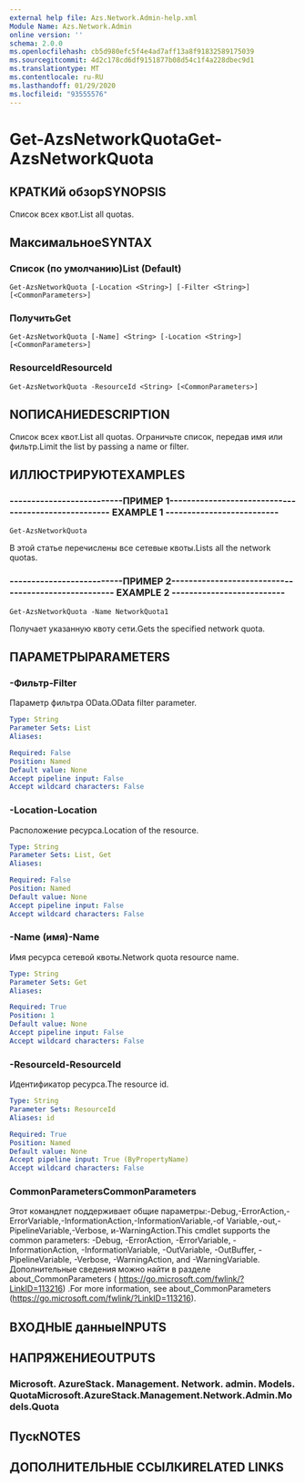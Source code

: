 ```yaml
---
external help file: Azs.Network.Admin-help.xml
Module Name: Azs.Network.Admin
online version: ''
schema: 2.0.0
ms.openlocfilehash: cb5d980efc5f4e4ad7aff13a8f91832589175039
ms.sourcegitcommit: 4d2c178cd6df9151877b08d54c1f4a228dbec9d1
ms.translationtype: MT
ms.contentlocale: ru-RU
ms.lasthandoff: 01/29/2020
ms.locfileid: "93555576"
---
```

# <span data-ttu-id="ef27d-101">Get-AzsNetworkQuota</span><span class="sxs-lookup"><span data-stu-id="ef27d-101">Get-AzsNetworkQuota</span></span>

## <span data-ttu-id="ef27d-102">КРАТКИй обзор</span><span class="sxs-lookup"><span data-stu-id="ef27d-102">SYNOPSIS</span></span>
<span data-ttu-id="ef27d-103">Список всех квот.</span><span class="sxs-lookup"><span data-stu-id="ef27d-103">List all quotas.</span></span>

## <span data-ttu-id="ef27d-104">Максимальное</span><span class="sxs-lookup"><span data-stu-id="ef27d-104">SYNTAX</span></span>

### <span data-ttu-id="ef27d-105">Список (по умолчанию)</span><span class="sxs-lookup"><span data-stu-id="ef27d-105">List (Default)</span></span>
```
Get-AzsNetworkQuota [-Location <String>] [-Filter <String>] [<CommonParameters>]
```

### <span data-ttu-id="ef27d-106">Получить</span><span class="sxs-lookup"><span data-stu-id="ef27d-106">Get</span></span>
```
Get-AzsNetworkQuota [-Name] <String> [-Location <String>] [<CommonParameters>]
```

### <span data-ttu-id="ef27d-107">ResourceId</span><span class="sxs-lookup"><span data-stu-id="ef27d-107">ResourceId</span></span>
```
Get-AzsNetworkQuota -ResourceId <String> [<CommonParameters>]
```

## <span data-ttu-id="ef27d-108">NОПИСАНИЕ</span><span class="sxs-lookup"><span data-stu-id="ef27d-108">DESCRIPTION</span></span>
<span data-ttu-id="ef27d-109">Список всех квот.</span><span class="sxs-lookup"><span data-stu-id="ef27d-109">List all quotas.</span></span>
<span data-ttu-id="ef27d-110">Ограничьте список, передав имя или фильтр.</span><span class="sxs-lookup"><span data-stu-id="ef27d-110">Limit the list by passing a name or filter.</span></span>

## <span data-ttu-id="ef27d-111">ИЛЛЮСТРИРУЮТ</span><span class="sxs-lookup"><span data-stu-id="ef27d-111">EXAMPLES</span></span>

### <span data-ttu-id="ef27d-112">--------------------------ПРИМЕР 1--------------------------</span><span class="sxs-lookup"><span data-stu-id="ef27d-112">-------------------------- EXAMPLE 1 --------------------------</span></span>
```
Get-AzsNetworkQuota
```

<span data-ttu-id="ef27d-113">В этой статье перечислены все сетевые квоты.</span><span class="sxs-lookup"><span data-stu-id="ef27d-113">Lists all the  network quotas.</span></span>

### <span data-ttu-id="ef27d-114">--------------------------ПРИМЕР 2--------------------------</span><span class="sxs-lookup"><span data-stu-id="ef27d-114">-------------------------- EXAMPLE 2 --------------------------</span></span>
```
Get-AzsNetworkQuota -Name NetworkQuota1
```

<span data-ttu-id="ef27d-115">Получает указанную квоту сети.</span><span class="sxs-lookup"><span data-stu-id="ef27d-115">Gets the specified network quota.</span></span>

## <span data-ttu-id="ef27d-116">ПАРАМЕТРЫ</span><span class="sxs-lookup"><span data-stu-id="ef27d-116">PARAMETERS</span></span>

### <span data-ttu-id="ef27d-117">-Фильтр</span><span class="sxs-lookup"><span data-stu-id="ef27d-117">-Filter</span></span>
<span data-ttu-id="ef27d-118">Параметр фильтра OData.</span><span class="sxs-lookup"><span data-stu-id="ef27d-118">OData filter parameter.</span></span>

```yaml
Type: String
Parameter Sets: List
Aliases: 

Required: False
Position: Named
Default value: None
Accept pipeline input: False
Accept wildcard characters: False
```

### <span data-ttu-id="ef27d-119">-Location</span><span class="sxs-lookup"><span data-stu-id="ef27d-119">-Location</span></span>
<span data-ttu-id="ef27d-120">Расположение ресурса.</span><span class="sxs-lookup"><span data-stu-id="ef27d-120">Location of the resource.</span></span>

```yaml
Type: String
Parameter Sets: List, Get
Aliases: 

Required: False
Position: Named
Default value: None
Accept pipeline input: False
Accept wildcard characters: False
```

### <span data-ttu-id="ef27d-121">-Name (имя)</span><span class="sxs-lookup"><span data-stu-id="ef27d-121">-Name</span></span>
<span data-ttu-id="ef27d-122">Имя ресурса сетевой квоты.</span><span class="sxs-lookup"><span data-stu-id="ef27d-122">Network quota resource name.</span></span>

```yaml
Type: String
Parameter Sets: Get
Aliases: 

Required: True
Position: 1
Default value: None
Accept pipeline input: False
Accept wildcard characters: False
```

### <span data-ttu-id="ef27d-123">-ResourceId</span><span class="sxs-lookup"><span data-stu-id="ef27d-123">-ResourceId</span></span>
<span data-ttu-id="ef27d-124">Идентификатор ресурса.</span><span class="sxs-lookup"><span data-stu-id="ef27d-124">The resource id.</span></span>

```yaml
Type: String
Parameter Sets: ResourceId
Aliases: id

Required: True
Position: Named
Default value: None
Accept pipeline input: True (ByPropertyName)
Accept wildcard characters: False
```

### <span data-ttu-id="ef27d-125">CommonParameters</span><span class="sxs-lookup"><span data-stu-id="ef27d-125">CommonParameters</span></span>
<span data-ttu-id="ef27d-126">Этот командлет поддерживает общие параметры:-Debug,-ErrorAction,-ErrorVariable,-InformationAction,-InformationVariable,-of Variable,-out,-PipelineVariable,-Verbose, и-WarningAction.</span><span class="sxs-lookup"><span data-stu-id="ef27d-126">This cmdlet supports the common parameters: -Debug, -ErrorAction, -ErrorVariable, -InformationAction, -InformationVariable, -OutVariable, -OutBuffer, -PipelineVariable, -Verbose, -WarningAction, and -WarningVariable.</span></span> <span data-ttu-id="ef27d-127">Дополнительные сведения можно найти в разделе about_CommonParameters ( https://go.microsoft.com/fwlink/?LinkID=113216) .</span><span class="sxs-lookup"><span data-stu-id="ef27d-127">For more information, see about_CommonParameters (https://go.microsoft.com/fwlink/?LinkID=113216).</span></span>

## <span data-ttu-id="ef27d-128">ВХОДНЫЕ данные</span><span class="sxs-lookup"><span data-stu-id="ef27d-128">INPUTS</span></span>

## <span data-ttu-id="ef27d-129">НАПРЯЖЕНИЕ</span><span class="sxs-lookup"><span data-stu-id="ef27d-129">OUTPUTS</span></span>

### <span data-ttu-id="ef27d-130">Microsoft. AzureStack. Management. Network. admin. Models. Quota</span><span class="sxs-lookup"><span data-stu-id="ef27d-130">Microsoft.AzureStack.Management.Network.Admin.Models.Quota</span></span>

## <span data-ttu-id="ef27d-131">Пуск</span><span class="sxs-lookup"><span data-stu-id="ef27d-131">NOTES</span></span>

## <span data-ttu-id="ef27d-132">ДОПОЛНИТЕЛЬНЫЕ ССЫЛКИ</span><span class="sxs-lookup"><span data-stu-id="ef27d-132">RELATED LINKS</span></span>


